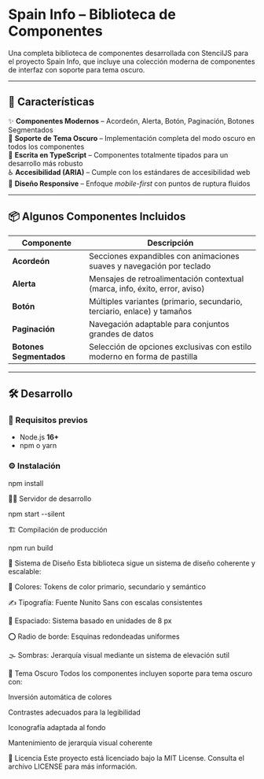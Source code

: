 # Spain Info – Biblioteca de Componentes

Una completa biblioteca de componentes desarrollada con StencilJS para el proyecto Spain Info, que incluye una colección moderna de componentes de interfaz con soporte para tema oscuro.

---

## 🚀 Características

✨ **Componentes Modernos** – Acordeón, Alerta, Botón, Paginación, Botones Segmentados  
🌙 **Soporte de Tema Oscuro** – Implementación completa del modo oscuro en todos los componentes  
🧩 **Escrita en TypeScript** – Componentes totalmente tipados para un desarrollo más robusto  
♿ **Accesibilidad (ARIA)** – Cumple con los estándares de accesibilidad web  
📱 **Diseño Responsive** – Enfoque *mobile-first* con puntos de ruptura fluidos  

---

## 📦 Algunos Componentes Incluidos

| Componente | Descripción |
|-------------|-------------|
| **Acordeón** | Secciones expandibles con animaciones suaves y navegación por teclado |
| **Alerta** | Mensajes de retroalimentación contextual (marca, info, éxito, error, aviso) |
| **Botón** | Múltiples variantes (primario, secundario, terciario, enlace) y tamaños |
| **Paginación** | Navegación adaptable para conjuntos grandes de datos |
| **Botones Segmentados** | Selección de opciones exclusivas con estilo moderno en forma de pastilla |

---

## 🛠️ Desarrollo

### 🔧 Requisitos previos
- Node.js **16+**
- npm o yarn

### ⚙️ Instalación

npm install

🧑‍💻 Servidor de desarrollo

npm start --silent

🏗️ Compilación de producción

npm run build

🎨 Sistema de Diseño
Esta biblioteca sigue un sistema de diseño coherente y escalable:

🎨 Colores: Tokens de color primario, secundario y semántico

✍️ Tipografía: Fuente Nunito Sans con escalas consistentes

📏 Espaciado: Sistema basado en unidades de 8 px

⭕ Radio de borde: Esquinas redondeadas uniformes

🌫️ Sombras: Jerarquía visual mediante un sistema de elevación sutil


🌙 Tema Oscuro
Todos los componentes incluyen soporte para tema oscuro con:

Inversión automática de colores

Contrastes adecuados para la legibilidad

Iconografía adaptada al fondo

Mantenimiento de jerarquía visual coherente

📄 Licencia
Este proyecto está licenciado bajo la MIT License.
Consulta el archivo LICENSE para más información.
